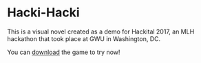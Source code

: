# Hacki-Hacki
This is a visual novel created as a demo for Hackital 2017, an MLH hackathon that took place at GWU in Washington, DC.

You can [download](https://github.com/omn0mn0m/Hacki-Hacki/releases) the game to try now!
